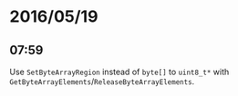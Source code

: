 # 2016/05/19

## 07:59

Use `SetByteArrayRegion` instead of `byte[]` to `uint8_t*` with
`GetByteArrayElements`/`ReleaseByteArrayElements`.

